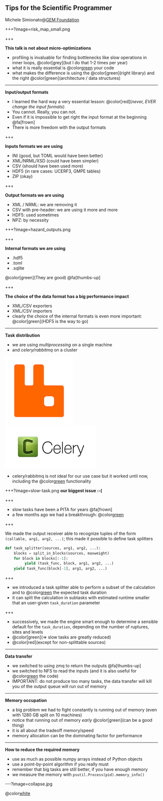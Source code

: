 Tips for the Scientific Programmer
----------------------------------

Michele Simionato@[GEM Foundation](https://www.globalquakemodel.org)

+++?image=risk_map_small.png

+++

**This talk is not about micro-optimizations**

- profiling is invaluable for finding bottlenecks like slow operations
  in inner loops, @color[grey](but I do that 1-2 times per year)
- what it is really essential is @color[green](instrumenting) your code
- what makes the difference is using the @color[green](right library)
  and the right @color[green](architecture / data structures)

---

**Input/output formats**

- I learned the hard way a very essential lesson: @color[red](*never,
  EVER change the input formats*)
- You cannot. Really, you can not.
- Even if it is impossible to get right
  the input format at the beginning @fa[frown]
- There is more freedom with the output formats

+++

**Inputs formats we are using**

- INI (good, but TOML would have been better)
- XML/NRML/XSD (could have been simpler)
- CSV (should have been used more)
- HDF5 (in rare cases: UCERF3, GMPE tables)
- ZIP (okay)

+++

**Output formats we are using**

- XML / NRML: we are removing it
- CSV with pre-header: we are using it more and more
- HDF5: used sometimes
- NPZ: by necessity

+++?image=hazard_outputs.png

+++

**Internal formats we are using**

- .hdf5
- .toml
- .sqlite

@color[green](They are good) @fa[thumbs-up]

+++

**The choice of the data format has a big performance impact**

- XML/CSV exporters
- XML/CSV importers
- clearly the choice of the internal formats is even more important:
  @color[green](HDF5 is the way to go)

---

**Task distribution**

- we are using *multiprocessing* on a single machine
- and *celery/rabbitmq* on a cluster

![rabbitmq](rabbitmq.png)
![celery](celery.jpeg)

- celery/rabbitmq is not ideal for our use case but it worked
  until now, including the @color[green](REVOKE) functionality
  
+++?image=slow-task.png
**our biggest issue :-(**

+++

- slow tasks have been a PITA for years @fa[frown]
- a few months ago we had a breakthrough: @color[green](subtasks)

+++

We made the output receiver able to recognize tuples of the form
`(callable, arg1, arg2, ...)`;
this made it possible to define task splitters

```python
def task_splitter(sources, arg1, arg2, ...):
    blocks = split_in_blocks(sources, maxweight)
    for block in blocks[:-1]:
         yield (task_func, block, arg1, arg2, ...)
    yield task_func(block[-1], arg1, arg2, ...)
```

+++

- we introduced a task splitter able to perform a subset of the
  calculation and to @color[green](estimate) the expected task duration
- it can split the calculation in subtasks with estimated runtime smaller
  that an user-given `task_duration` parameter

+++

- successively, we made the engine smart enough to determine a sensible default
  for the `task_duration`, depending on the number of ruptures, sites and levels
- @color[green](=> slow tasks are greatly reduced)
- @color[red](except for non-splittable sources)

---

**Data transfer**

- we switched to using zmq to return the outputs @fa[thumbs-up]
- we switched to NFS to read the inputs (and it is also useful for
  @color[green](sharing) the code)
- IMPORTANT: do not produce too many tasks, the data transfer will kill
  you of the output queue will run out of memory

---

**Memory occupation**

- a big problem we had to fight constantly is running out of memory
  (even with 1280 GB split on 10 machines)
- notice that running out of memory *early* @color[green](can be a good thing)
- it is all about the tradeoff memory/speed
- memory allocation can be the dominating factor for performance

---

**How to reduce the required memory**

- use as much as possible numpy arrays instead of Python objects
- use a point-by-point algorithm if you really must
- remember that big tasks are still better, if you have enough memory
- we measure the memory with `psutil.Process(pid).memory_info()`

---?image=collapse.jpg

@color[white](**Questions?**)
